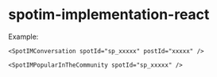 # spotim-implementation-react
Example:

```
<SpotIMConversation spotId="sp_xxxxx" postId="xxxxx" />

<SpotIMPopularInTheCommunity spotId="sp_xxxxx" />
```
